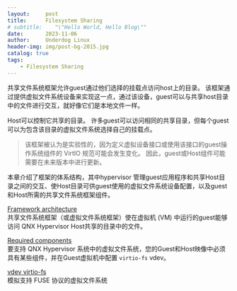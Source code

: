 ```yaml
---
layout:     post
title:      Filesystem Sharing
# subtitle:    "\"Hello World, Hello Blog\""
date:       2023-11-06
author:     Underdog Linux
header-img: img/post-bg-2015.jpg
catalog: true
tags:
    - Filesystem Sharing
---
```


共享文件系统框架允许guest通过他们选择的挂载点访问host上的目录。
该框架通过提供虚拟文件系统设备来实现这一点，通过该设备，guest可以与共享host目录中的文件进行交互，就好像它们是本地文件一样。

Host可以控制它共享的目录。 
许多guest可以访问相同的共享目录，但每个guest可以为包含该目录的虚拟文件系统选择自己的挂载点。

> 该框架被认为是实验性的，因为定义虚拟设备接口或使用该接口的guest操作系统组件的 VirtIO 规范可能会发生变化。 因此，guest或Host组件可能需要在未来版本中进行更新。

本章介绍了框架的体系结构，其中hypervisor 管理guest应用程序和共享Host目录之间的交互、使Host目录可供guest使用的虚拟文件系统设备配置，以及guest和Host所需的共享文件系统框架组件。

[Framework architecture](https://www.qnx.com/developers/docs/7.1/com.qnx.doc.qavf.overview/topic/virtfs_arch.html)
<br />
共享文件系统框架（或虚拟文件系统框架）使在虚拟机 (VM) 中运行的guest能够访问 QNX Hypervisor Host共享的目录中的文件。

[Required components](https://www.qnx.com/developers/docs/7.1/com.qnx.doc.qavf.overview/topic/virtfs_components.html)
<br />
要支持 QNX Hypervisor 系统中的虚拟文件系统，您的Guest和Host映像中必须具有某些组件，并在Guest虚拟机中配置 `virtio-fs` vdev。

[vdev virtio-fs](https://www.qnx.com/developers/docs/7.1/com.qnx.doc.qavf.overview/topic/vdev_virtio-fs.html)
<br />
模拟支持 FUSE 协议的虚拟文件系统
